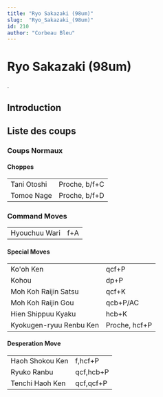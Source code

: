 ```yaml
---
title: "Ryo Sakazaki (98um)"
slug:  "Ryo_Sakazaki_(98um)"
id: 210
author: "Corbeau Bleu"
---
```


# Ryo Sakazaki (98um)

.

## Introduction

## Liste des coups

### Coups Normaux

#### Choppes

|             |               |
|-------------|---------------|
| Tani Otoshi | Proche, b/f+C |
| Tomoe Nage  | Proche, b/f+D |

### Command Moves

|               |     |
|---------------|-----|
| Hyouchuu Wari | f+A |

#### Special Moves

|                         |               |
|-------------------------|---------------|
| Ko'oh Ken               | qcf+P         |
| Kohou                   | dp+P          |
| Moh Koh Raijin Satsu    | qcf+K         |
| Moh Koh Raijin Gou      | qcb+P/AC      |
| Hien Shippuu Kyaku      | hcb+K         |
| Kyokugen-ryuu Renbu Ken | Proche, hcf+P |

#### Desperation Move

|                 |           |
|-----------------|-----------|
| Haoh Shokou Ken | f,hcf+P   |
| Ryuko Ranbu     | qcf,hcb+P |
| Tenchi Haoh Ken | qcf,qcf+P |
